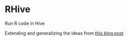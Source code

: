 # RHive

Run R code in Hive

Extending and generalizing the ideas from [this blog
post](http://clarkfitzg.github.io/2017/10/31/3-billion-rows-with-R/)
